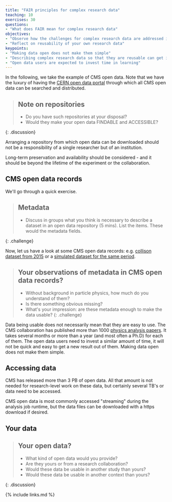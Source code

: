 ```yaml
---
title: "FAIR principles for complex research data"
teaching: 10
exercises: 30
questions:
- "What does FAIR mean for complex research data"
objectives:
- "Observe how the challenges for complex research data are addressed in CMS open data records"
- "Reflect on reusability of your own research data"
keypoints:
- "Making data open does not make them simple"
- "Describing complex research data so that they are reusable can get involved"
- "Open data users are expected to invest time in learning"
---
```


In the following, we take the example of CMS open data. Note that we have the luxury of having the [CERN open data portal](http://opendata.cern.ch/) through which all CMS open data can be searched and distributed.

> ## Note on repositories
>
> - Do you have such repositories at your disposal?
> - Would they make your open data FINDABLE and ACCESSIBLE?
>
{: .discussion}

Arranging a repository from which open data can be downloaded should not be a responsibility of a single researcher but of an institution.

Long-term preservation and availability should be considered - and it should be beyond the lifetime of the experiment or the collaboration.

## CMS open data records

We'll go through a quick exercise.

> ## Metadata
>
> - Discuss in groups what you think is necessary to describe a dataset in an open data repository (5 mins). List the items. These would the metadata fields.
>
{: .challenge}

Now, let us have a look at some CMS open data records: e.g. [collison dataset from 2015](http://opendata.cern.ch/record/24120) or a [simulated dataset for the same period](http://opendata.cern.ch/record/16452).

> ## Your observations of metadata in CMS open data records?
>
> - Without background in particle physics, how much do you understand of them?
> - Is there something obvious missing?
> - What's your impression: are these metadata enough to make the data usable?
{: .challenge}

Data being usable does not necessarily mean that they are easy to use. The CMS collaboration has published more than 1000 [physics analysis papers](https://cms-results-search.web.cern.ch/). It takes several months or more than a year (and most often a Ph.D) for each of them. The open data users need to invest a similar amount of time, it will not be quick and easy to get a new result out of them. Making data open does not make them simple.

## Accessing data

CMS has released more than 3 PB of open data. All that amount is not needed for research-level work on these data, but certainly several TB's or data need to be accessed.

CMS open data is most commonly accessed "streaming" during the analysis job runtime, but the data files can be downloaded with a https download if desired.

## Your data

> ## Your open data?
>
> - What kind of open data would you provide?
> - Are they yours or from a research collaboration?
> - Would these data be usable in another study than yours?
> - Would these data be usable in another context than yours?
>
{: .discussion}

{% include links.md %}

